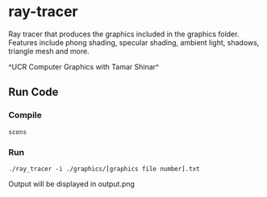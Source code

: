 # ray-tracer

Ray tracer that produces the graphics included in the graphics folder. Features include phong shading, specular shading, ambient light, shadows, triangle mesh and more. 

^UCR Computer Graphics with Tamar Shinar^

## Run Code
### Compile
``` 
scons
```
### Run 
```
./ray_tracer -i ./graphics/[graphics file number].txt 
```
Output will be displayed in output.png
